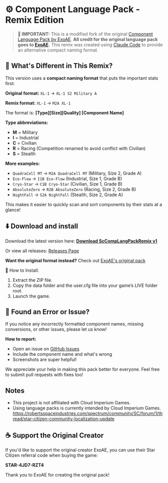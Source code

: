 # ⚙️ Component Language Pack - Remix Edition

> **📢 IMPORTANT:** This is a modified fork of the original [Component Language Pack by ExoAE](https://github.com/ExoAE/ScCompLangPack).
> **All credit for the original language pack goes to [ExoAE](https://github.com/ExoAE).**
> This remix was created using [Claude Code](https://claude.com/claude-code) to provide an alternative compact naming format.

## 🎯 What's Different in This Remix?

This version uses a **compact naming format** that puts the important stats first:

**Original format:**
`XL-1` → `XL-1 S2 Military A`

**Remix format:**
`XL-1` → `M2A XL-1`

The format is: **[Type][Size][Quality] [Component Name]**

**Type abbreviations:**
- **M** = Military
- **I** = Industrial
- **C** = Civilian
- **R** = Racing (Competition renamed to avoid conflict with Civilian)
- **S** = Stealth

**More examples:**
- `QuadraCell MT` → `M2A QuadraCell MT` (Military, Size 2, Grade A)
- `Eco-Flow` → `I1B Eco-Flow` (Industrial, Size 1, Grade B)
- `Cryo-Star` → `C1B Cryo-Star` (Civilian, Size 1, Grade B)
- `AbsoluteZero` → `R2B AbsoluteZero` (Racing, Size 2, Grade B)
- `NightFall` → `S2A NightFall` (Stealth, Size 2, Grade A)

This makes it easier to quickly scan and sort components by their stats at a glance!

## ⬇️ Download and install

Download the latest version here:
[**Download ScCompLangPackRemix v1**](https://github.com/joeydee1986/ScCompLangPackRemix/releases/latest/download/ScCompLangPackRemix-v1.zip)

Or view all releases: [Releases Page](https://github.com/joeydee1986/ScCompLangPackRemix/releases)

**Want the original format instead?** Check out [ExoAE's original pack](https://github.com/ExoAE/ScCompLangPack)

🔧 How to Install:

1. Extract the ZIP file.
2. Copy the data folder and the user.cfg file into your game’s LIVE folder root.
3. Launch the game.

## 🚧 Found an Error or Issue?

If you notice any incorrectly formatted component names, missing conversions, or other issues, please let us know!

**How to report:**
- Open an issue on [GitHub Issues](https://github.com/joeydee1986/ScCompLangPackRemix/issues)
- Include the component name and what's wrong
- Screenshots are super helpful!

We appreciate your help in making this pack better for everyone. Feel free to submit pull requests with fixes too!

## Notes

- This project is not affiliated with Cloud Imperium Games.
- Using language packs is currently intended by Cloud Imperium Games. 
https://robertsspaceindustries.com/spectrum/community/SC/forum/1/thread/star-citizen-community-localization-update

## ☕ Support the Original Creator

If you'd like to support the original creator ExoAE, you can use their Star Citizen referral code when buying the game:

**STAR-4JD7-RZT4**

Thank you to ExoAE for creating the original pack!
